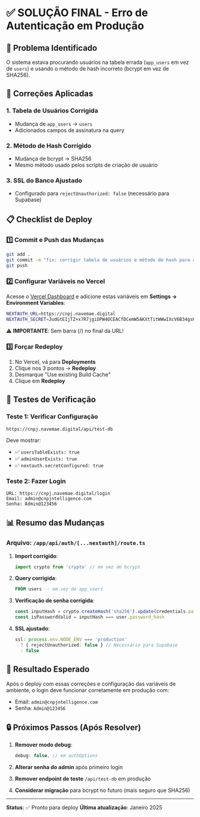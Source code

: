 # ✅ SOLUÇÃO FINAL - Erro de Autenticação em Produção

## 🎯 Problema Identificado

O sistema estava procurando usuários na tabela errada (`app_users` em vez de `users`) e usando o método de hash incorreto (bcrypt em vez de SHA256).

## 🔧 Correções Aplicadas

### 1. **Tabela de Usuários Corrigida**
- Mudança de `app_users` → `users`
- Adicionados campos de assinatura na query

### 2. **Método de Hash Corrigido**
- Mudança de bcrypt → SHA256
- Mesmo método usado pelos scripts de criação de usuário

### 3. **SSL do Banco Ajustado**
- Configurado para `rejectUnauthorized: false` (necessário para Supabase)

## 📋 Checklist de Deploy

### 1️⃣ Commit e Push das Mudanças
```bash
git add .
git commit -m "fix: corrigir tabela de usuários e método de hash para autenticação"
git push
```

### 2️⃣ Configurar Variáveis no Vercel

Acesse o [Vercel Dashboard](https://vercel.com) e adicione estas variáveis em **Settings → Environment Variables**:

```bash
NEXTAUTH_URL=https://cnpj.navemae.digital
NEXTAUTH_SECRET=JudGtEIjTZ+x7R7jgiDPW4OCEACfDCemW5AKXtTitWWwIXcV6B34gsRbfW4caV8GWuQ75YRyL3bM1oxrKHL4Aw==
```

⚠️ **IMPORTANTE**: Sem barra (/) no final da URL!

### 3️⃣ Forçar Redeploy
1. No Vercel, vá para **Deployments**
2. Clique nos 3 pontos → **Redeploy**
3. Desmarque "Use existing Build Cache"
4. Clique em **Redeploy**

## 🧪 Testes de Verificação

### Teste 1: Verificar Configuração
```
https://cnpj.navemae.digital/api/test-db
```

Deve mostrar:
- ✅ `usersTableExists: true`
- ✅ `adminUserExists: true`
- ✅ `nextauth.secretConfigured: true`

### Teste 2: Fazer Login
```
URL: https://cnpj.navemae.digital/login
Email: admin@cnpjntelligence.com
Senha: Admin@123456
```

## 📊 Resumo das Mudanças

### Arquivo: `/app/api/auth/[...nextauth]/route.ts`

1. **Import corrigido**:
   ```typescript
   import crypto from 'crypto' // em vez de bcrypt
   ```

2. **Query corrigida**:
   ```sql
   FROM users -- em vez de app_users
   ```

3. **Verificação de senha corrigida**:
   ```typescript
   const inputHash = crypto.createHash('sha256').update(credentials.password).digest('hex')
   const isPasswordValid = inputHash === user.password_hash
   ```

4. **SSL ajustado**:
   ```typescript
   ssl: process.env.NODE_ENV === 'production' 
     ? { rejectUnauthorized: false } // Necessário para Supabase
     : false
   ```

## 🎉 Resultado Esperado

Após o deploy com essas correções e configuração das variáveis de ambiente, o login deve funcionar corretamente em produção com:

- Email: `admin@cnpjntelligence.com`
- Senha: `Admin@123456`

## 🔒 Próximos Passos (Após Resolver)

1. **Remover modo debug**:
   ```typescript
   debug: false, // em authOptions
   ```

2. **Alterar senha do admin** após primeiro login

3. **Remover endpoint de teste** `/api/test-db` em produção

4. **Considerar migração** para bcrypt no futuro (mais seguro que SHA256)

---

**Status**: ✅ Pronto para deploy
**Última atualização**: Janeiro 2025